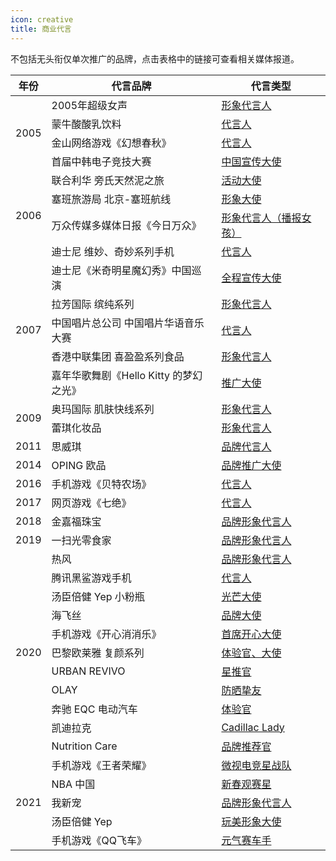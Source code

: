 ```yaml
---
icon: creative
title: 商业代言
---
```


不包括无头衔仅单次推广的品牌，点击表格中的链接可查看相关媒体报道。

<table>
<thead>
<tr>
    <th>年份</th>
    <th>代言品牌</th>
    <th>代言类型</th>
</tr>
</thead>
<tbody>
<tr>
    <td rowspan="4">2005</td>
    <td>2005年超级女声</td>
    <td><a href="http://ent.sina.com.cn/s/m/2005-02-25/1202662163.html" target="_blank" rel="noopener noreferrer">形象代言人</a></td>
</tr>
<tr>
    <td>蒙牛酸酸乳饮料</td>
    <td><a href="http://ent.sina.com.cn/s/m/2005-02-25/1202662163.html" target="_blank" rel="noopener noreferrer">代言人</a></td>
</tr>
<tr>
    <td>金山网络游戏《幻想春秋》</td>
    <td><a href="https://games.sina.com.cn/o/n/2005-05-12/1131102866.shtml" target="_blank" rel="noopener noreferrer">代言人</a></td>
</tr>
<tr>
    <td>首届中韩电子竞技大赛</td>
    <td><a href="http://ent.sina.com.cn/y/2005-08-19/1210815039.html" target="_blank" rel="noopener noreferrer">中国宣传大使</a></td>
</tr>
<tr>
    <td rowspan="4">2006</td>
    <td>联合利华 旁氏天然泥之旅</td>
    <td><a href="https://yule.sohu.com/20060708/n244152951.shtml" target="_blank" rel="noopener noreferrer">活动大使</a></td>
</tr>
<tr>
    <td>塞班旅游局 北京-塞班航线</td>
    <td><a href="http://music.yule.sohu.com/20061216/n247082953.shtml" target="_blank" rel="noopener noreferrer">形象大使</a></td>
</tr>
<tr>
    <td>万众传媒多媒体日报《今日万众》</td>
    <td><a href="http://tech.sina.com.cn/m/2006-06-09/1434983172.shtml" target="_blank" rel="noopener noreferrer">形象代言人（播报女孩）</a></td>
</tr>
<tr>
    <td>迪士尼 维妙、奇妙系列手机</td>
    <td><a href="http://music.yule.sohu.com/20061012/n245764187.shtml" target="_blank" rel="noopener noreferrer">代言人</a></td>
</tr>
<tr>
    <td rowspan="5">2007</td>
    <td>迪士尼《米奇明星魔幻秀》中国巡演</td>
    <td><a href="http://ent.sina.com.cn/j/2007-06-19/18121604403.shtml" target="_blank" rel="noopener noreferrer">全程宣传大使</a></td>
</tr>
<tr>
    <td>拉芳国际 缤纯系列</td>
    <td><a href="http://www.iqiyi.com/w_19rsf12n35.html" target="_blank" rel="noopener noreferrer">形象代言人</a></td>
</tr>
<tr>
    <td>中国唱片总公司 中国唱片华语音乐大赛</td>
    <td><a href="http://ent.sina.com.cn/y/2007-09-03/10021700266.shtml" target="_blank" rel="noopener noreferrer">代言人</a></td>
</tr>
<tr>
    <td>香港中联集团 喜盈盈系列食品</td>
    <td><a href="https://www.bilibili.com/video/BV1vk4y1d7p6" target="_blank" rel="noopener noreferrer">形象代言人</a></td>
</tr>
<tr>
    <td>嘉年华歌舞剧《Hello Kitty 的梦幻之光》</td>
    <td><a href="https://cul.sohu.com/20071011/n252595682.shtml" target="_blank" rel="noopener noreferrer">推广大使</a></td>
</tr>
<tr>
    <td rowspan="2">2009</td>
    <td>奥玛国际 肌肤快线系列</td>
    <td><a href="http://vic.sina.com.cn/news/27/2009/0821/4725.html" target="_blank" rel="noopener noreferrer">形象代言人</a></td>
</tr>
<tr>
    <td>蕾琪化妆品</td>
    <td><a href="https://v.qq.com/x/page/b01403whyt5.html" target="_blank" rel="noopener noreferrer">形象代言人</a></td>
</tr>
<tr>
    <td>2011</td>
    <td>思威琪</td>
    <td><a href="http://www.isfashion.com/fashion/20161127/70031.html" target="_blank" rel="noopener noreferrer">品牌代言人</a></td>
</tr>
<tr>
    <td>2014</td>
    <td>OPING 欧品</td>
    <td><a href="https://xian.qq.com/a/20140925/069752.htm" target="_blank" rel="noopener noreferrer">品牌推广大使</a></td>
</tr>
<tr>
    <td>2016</td>
    <td>手机游戏《贝特农场》</td>
    <td><a href="https://m.weibo.cn/status/3983770929668060" target="_blank" rel="noopener noreferrer">代言人</a></td>
</tr>
<tr>
    <td>2017</td>
    <td>网页游戏《七绝》</td>
    <td><a href="http://game.people.com.cn/n1/2017/0724/c218877-29425116.html" target="_blank" rel="noopener noreferrer">代言人</a></td>
</tr>
<tr>
    <td>2018</td>
    <td>金嘉福珠宝</td>
    <td><a href="http://www.kingkaifook.com/news/53.html" target="_blank" rel="noopener noreferrer">品牌形象代言人</a></td>
</tr>
<tr>
    <td>2019</td>
    <td>一扫光零食家</td>
    <td><a href="https://weibo.com/5426667447/I55Aopkw4" target="_blank" rel="noopener noreferrer">品牌形象代言人</a></td>
</tr>
<tr>
    <td rowspan="11">2020</td>
    <td>热风</td>
    <td><a href="http://news.efu.com.cn/newsview-1314400-1.html" target="_blank" rel="noopener noreferrer">品牌形象代言人</a></td>
</tr>
<tr>
    <td>腾讯黑鲨游戏手机</td>
    <td><a href="http://vr.sina.com.cn/news/hz/2020-07-29/doc-iivhuipn5741690.shtml" target="_blank" rel="noopener noreferrer">代言人</a></td>
</tr>
<tr>
    <td>汤臣倍健 Yep 小粉瓶</td>
    <td><a href="https://socialbeta.com/c/4084" target="_blank" rel="noopener noreferrer">光芒大使</a></td>
</tr>
<tr>
    <td>海飞丝</td>
    <td><a href="http://www.sohu.com/a/412544673_467279" target="_blank" rel="noopener noreferrer">品牌大使</a></td>
</tr>
<tr>
    <td>手机游戏《开心消消乐》</td>
    <td><a href="https://weibo.com/3653487227/JguQS0Y7s" target="_blank" rel="noopener noreferrer">首席开心大使</a></td>
</tr>
<tr>
    <td>巴黎欧莱雅 复颜系列</td>
    <td><a href="https://www.cbndata.com/information/85417" target="_blank" rel="noopener noreferrer">体验官、大使</a></td>
</tr>
<tr>
    <td>URBAN REVIVO</td>
    <td><a href="https://weibo.com/7478524420/Jn9FbDi0W" target="_blank" rel="noopener noreferrer">星推官</a></td>
</tr>
<tr>
    <td>OLAY</td>
    <td><a href="https://weibo.com/2964573141/JfsYfpD5v" target="_blank" rel="noopener noreferrer">防晒挚友</a></td>
</tr>
<tr>
    <td>奔驰 EQC 电动汽车</td>
    <td><a href="https://weibo.com/5664119488/J2v02oWIa" target="_blank" rel="noopener noreferrer">体验官</a></td>
</tr>
<tr>
    <td>凯迪拉克</td>
    <td><a href="https://www.xinpianchang.com/a10916138" target="_blank" rel="noopener noreferrer">Cadillac Lady</a></td>
</tr>
<tr>
    <td>Nutrition Care</td>
    <td><a href="https://weibo.com/5985137686/JolV4usQd" target="_blank" rel="noopener noreferrer">品牌推荐官</a></td>
</tr>
<tr>
    <td rowspan="5">2021</td>
    <td>手机游戏《王者荣耀》</td>
    <td><a href="https://weibo.com/6479255096/JDLrvoQYX" target="_blank" rel="noopener noreferrer">微视电竞星战队</a></td>
</tr>
<tr>
    <td>NBA 中国</td>
    <td><a href="https://nbachina.qq.com/a/20210205/006168.htm" target="_blank" rel="noopener noreferrer">新春观赛星</a></td>
</tr>
<tr>
    <td>我新宠</td>
    <td><a href="http://ent.ynet.com/2021/05/20/3285994t1254.html" target="_blank" rel="noopener noreferrer">品牌形象代言人</a></td>
</tr>
<tr>
    <td>汤臣倍健 Yep</td>
    <td><a href="https://www.prnasia.com/story/313822-1.shtml" target="_blank" rel="noopener noreferrer">玩美形象大使</a></td>
</tr>
<tr>
    <td>手机游戏《QQ飞车》</td>
    <td><a href="https://weibo.com/6444402026/KkVJxoBJH" target="_blank" rel="noopener noreferrer">元气赛车手</a></td>
</tr>
</tbody>
</table>